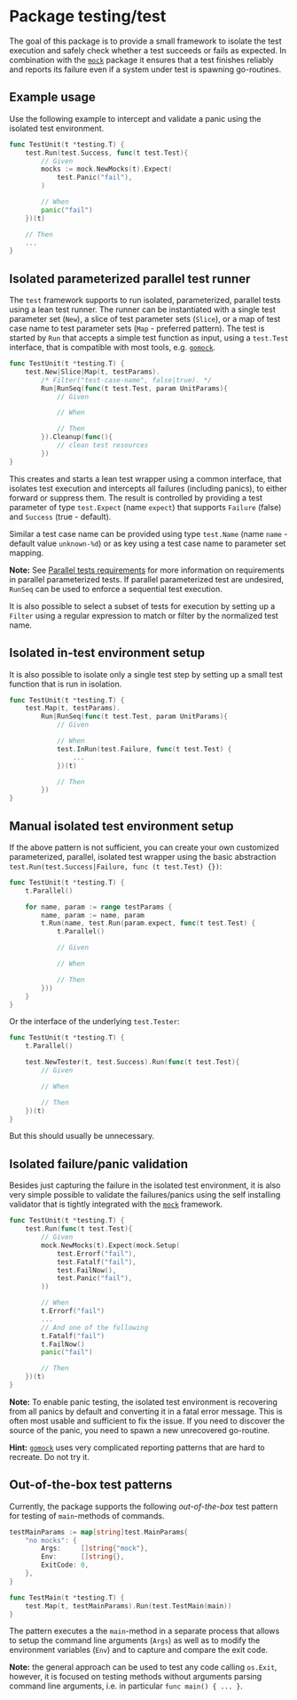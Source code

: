 # Package testing/test

The goal of this package is to provide a small framework to isolate the test
execution and safely check whether a test succeeds or fails as expected. In
combination with the [`mock`](../mock) package it ensures that a test finishes
reliably and reports its failure even if a system under test is spawning
go-routines.


## Example usage

Use the following example to intercept and validate a panic using the isolated
test environment.

```go
func TestUnit(t *testing.T) {
    test.Run(test.Success, func(t test.Test){
        // Given
        mocks := mock.NewMocks(t).Expect(
            test.Panic("fail"),
        )

        // When
        panic("fail")
    })(t)

    // Then
    ...
}
```


## Isolated parameterized parallel test runner

The `test` framework supports to run isolated, parameterized, parallel tests
using a lean test runner. The runner can be instantiated with a single test
parameter set (`New`), a slice of test parameter sets (`Slice`), or a map of
test case name to test parameter sets (`Map` - preferred pattern). The test is
started by `Run` that accepts a simple test function as input, using a
`test.Test` interface, that is compatible with most tools, e.g.
[`gomock`][gomock].


```go
func TestUnit(t *testing.T) {
    test.New|Slice|Map(t, testParams).
        /* Filter("test-case-name", false|true). */
        Run|RunSeq(func(t test.Test, param UnitParams){
            // Given

            // When

            // Then
        }).Cleanup(func(){
            // clean test resources
        })
}
```

This creates and starts a lean test wrapper using a common interface, that
isolates test execution and intercepts all failures (including panics), to
either forward or suppress them. The result is controlled by providing a test
parameter of type `test.Expect` (name `expect`) that supports `Failure` (false)
and `Success` (true - default).

Similar a test case name can be provided using type `test.Name` (name `name` -
default value `unknown-%d`) or as key using a test case name to parameter set
mapping.

**Note:** See [Parallel tests requirements](..#parallel-tests-requirements)
for more information on requirements in parallel parameterized tests. If
parallel parameterized test are undesired, `RunSeq` can be used to enforce a
sequential test execution.

It is also possible to select a subset of tests for execution by setting up a
`Filter` using a regular expression to match or filter by the normalized test
name.


## Isolated in-test environment setup

It is also possible to isolate only a single test step by setting up a small
test function that is run in isolation.

```go
func TestUnit(t *testing.T) {
    test.Map(t, testParams).
        Run|RunSeq(func(t test.Test, param UnitParams){
            // Given

            // When
            test.InRun(test.Failure, func(t test.Test) {
                ...
            })(t)

            // Then
        })
}
```


## Manual isolated test environment setup

If the above pattern is not sufficient, you can create your own customized
parameterized, parallel, isolated test wrapper using the basic abstraction
`test.Run(test.Success|Failure, func (t test.Test) {})`:

```go
func TestUnit(t *testing.T) {
    t.Parallel()

    for name, param := range testParams {
        name, param := name, param
        t.Run(name, test.Run(param.expect, func(t test.Test) {
            t.Parallel()

            // Given

            // When

            // Then
        }))
    }
}
```

Or the interface of the underlying `test.Tester`:

```go
func TestUnit(t *testing.T) {
    t.Parallel()

    test.NewTester(t, test.Success).Run(func(t test.Test){
        // Given

        // When

        // Then
    })(t)
}
```

But this should usually be unnecessary.


## Isolated failure/panic validation

Besides just capturing the failure in the isolated test environment, it is also
very simple possible to validate the failures/panics using the self installing
validator that is tightly integrated with the [`mock`](../mock) framework.

```go
func TestUnit(t *testing.T) {
    test.Run(func(t test.Test){
        // Given
        mock.NewMocks(t).Expect(mock.Setup(
            test.Errorf("fail"),
            test.Fatalf("fail"),
            test.FailNow(),
            test.Panic("fail"),
        ))

        // When
        t.Errorf("fail")
        ...
        // And one of the following
        t.Fatalf("fail")
        t.FailNow()
        panic("fail")

        // Then
    })(t)
}
```

**Note:** To enable panic testing, the isolated test environment is recovering
from all panics by default and converting it in a fatal error message. This is
often most usable and sufficient to fix the issue. If you need to discover the
source of the panic, you need to spawn a new unrecovered go-routine.

**Hint:** [`gomock`][gomock] uses very complicated reporting patterns that are
hard to recreate. Do not try it.


## Out-of-the-box test patterns

Currently, the package supports the following _out-of-the-box_ test pattern for
testing of `main`-methods of commands.

```go
testMainParams := map[string]test.MainParams{
    "no mocks": {
        Args:     []string{"mock"},
        Env:      []string{},
        ExitCode: 0,
    },
}

func TestMain(t *testing.T) {
    test.Map(t, testMainParams).Run(test.TestMain(main))
}
```

The pattern executes a the `main`-method in a separate process that allows to
setup the command line arguments (`Args`) as well as to modify the environment
variables (`Env`) and to capture and compare the exit code.

**Note:** the general approach can be used to test any code calling `os.Exit`,
however, it is focused on testing methods without arguments parsing command
line arguments, i.e. in particular `func main() { ... }`.


[gomock]: <https://github.com/golang/mock>
